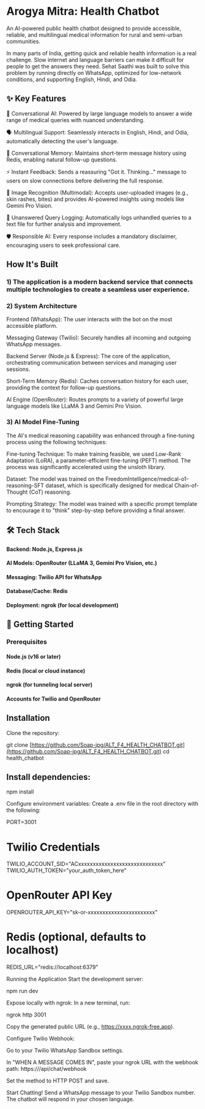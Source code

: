 # Arogya Mitra: Health Chatbot 
An AI-powered public health chatbot designed to provide accessible, reliable, and multilingual medical information for rural and semi-urban communities.

In many parts of India, getting quick and reliable health information is a real challenge. Slow internet and language barriers can make it difficult for people to get the answers they need. Sehat Saathi was built to solve this problem by running directly on WhatsApp, optimized for low-network conditions, and supporting English, Hindi, and Odia.

## ✨ Key Features
🧠 Conversational AI: Powered by large language models to answer a wide range of medical queries with nuanced understanding.

🗣️ Multilingual Support: Seamlessly interacts in English, Hindi, and Odia, automatically detecting the user's language.

💬 Conversational Memory: Maintains short-term message history using Redis, enabling natural follow-up questions.

⚡ Instant Feedback: Sends a reassuring "Got it. Thinking..." message to users on slow connections before delivering the full response.

📸 Image Recognition (Multimodal): Accepts user-uploaded images (e.g., skin rashes, bites) and provides AI-powered insights using models like Gemini Pro Vision.

📝 Unanswered Query Logging: Automatically logs unhandled queries to a text file for further analysis and improvement.

🛡️ Responsible AI: Every response includes a mandatory disclaimer, encouraging users to seek professional care.

## How It's Built
### 1) The application is a modern backend service that connects multiple technologies to create a seamless user experience.

### 2) System Architecture
  Frontend (WhatsApp): The user interacts with the bot on the most accessible platform.

  Messaging Gateway (Twilio): Securely handles all incoming and outgoing WhatsApp messages.

  Backend Server (Node.js & Express): The core of the application, orchestrating communication between services and managing user sessions.

  Short-Term Memory (Redis): Caches conversation history for each user, providing the context for follow-up questions.

  AI Engine (OpenRouter): Routes prompts to a variety of powerful large language models like LLaMA 3 and Gemini Pro Vision.

### 3) AI Model Fine-Tuning
The AI's medical reasoning capability was enhanced through a fine-tuning process using the following techniques:

Fine-tuning Technique: To make training feasible, we used Low-Rank Adaptation (LoRA), a parameter-efficient fine-tuning (PEFT) method. The process was significantly accelerated using the unsloth library.

Dataset: The model was trained on the FreedomIntelligence/medical-o1-reasoning-SFT dataset, which is specifically designed for medical Chain-of-Thought (CoT) reasoning.

Prompting Strategy: The model was trained with a specific prompt template to encourage it to "think" step-by-step before providing a final answer.

## 🛠️ Tech Stack
#### Backend: Node.js, Express.js

#### AI Models: OpenRouter (LLaMA 3, Gemini Pro Vision, etc.)

#### Messaging: Twilio API for WhatsApp

#### Database/Cache: Redis

#### Deployment: ngrok (for local development)

## 🚀 Getting Started
### Prerequisites
#### Node.js (v16 or later)

#### Redis (local or cloud instance)

#### ngrok (for tunneling local server)

#### Accounts for Twilio and OpenRouter

## Installation
Clone the repository:

git clone [https://github.com/Soap-jpg/ALT_F4_HEALTH_CHATBOT.git](https://github.com/Soap-jpg/ALT_F4_HEALTH_CHATBOT.git)
cd health_chatbot

## Install dependencies:

npm install

Configure environment variables:
Create a .env file in the root directory with the following:

PORT=3001

# Twilio Credentials
TWILIO_ACCOUNT_SID="ACxxxxxxxxxxxxxxxxxxxxxxxxxxxxx"
TWILIO_AUTH_TOKEN="your_auth_token_here"

# OpenRouter API Key
OPENROUTER_API_KEY="sk-or-xxxxxxxxxxxxxxxxxxxxxxx"

# Redis (optional, defaults to localhost)
REDIS_URL="redis://localhost:6379"

Running the Application
Start the development server:

npm run dev

Expose locally with ngrok:
In a new terminal, run:

ngrok http 3001

Copy the generated public URL (e.g., https://xxxx.ngrok-free.app).

Configure Twilio Webhook:

Go to your Twilio WhatsApp Sandbox settings.

In "WHEN A MESSAGE COMES IN", paste your ngrok URL with the webhook path: https://<your-url>/api/chat/webhook

Set the method to HTTP POST and save.

Start Chatting!
Send a WhatsApp message to your Twilio Sandbox number. The chatbot will respond in your chosen language.
